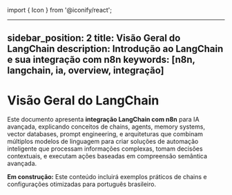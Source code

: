 import { Icon } from '@iconify/react';

---
sidebar_position: 2
title: Visão Geral do LangChain
description: Introdução ao LangChain e sua integração com n8n
keywords: [n8n, langchain, ia, overview, integração]
---

# <IonicIcon name="link-outline" size={32} color="#ea4b71" /> Visão Geral do LangChain

Este documento apresenta **integração LangChain com n8n** para IA avançada, explicando conceitos de chains, agents, memory systems, vector databases, prompt engineering, e arquiteturas que combinam múltiplos modelos de linguagem para criar soluções de automação inteligente que processam informações complexas, tomam decisões contextuais, e executam ações baseadas em compreensão semântica avançada.

**<IonicIcon name="construct-outline" size={16} color="#f59e0b" /> Em construção:** Este conteúdo incluirá exemplos práticos de chains e configurações otimizadas para português brasileiro.
